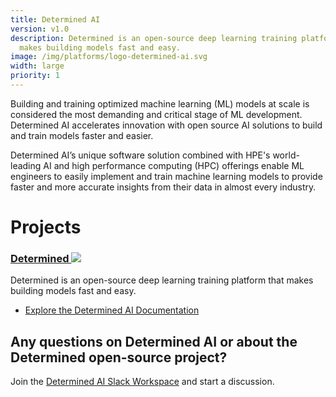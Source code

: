 ```yaml
---
title: Determined AI
version: v1.0
description: Determined is an open-source deep learning training platform that
  makes building models fast and easy.
image: /img/platforms/logo-determined-ai.svg
width: large
priority: 1
---
```

Building and training optimized machine learning (ML) models at scale is considered the most demanding and critical stage of ML development. Determined AI accelerates innovation with open source AI solutions to build and train models faster and easier. 

Determined AI’s unique software solution combined with HPE's world-leading AI and high performance computing (HPC) offerings enable ML engineers to easily implement and train machine learning models to provide faster and more accurate insights from their data in almost every industry. 

# Projects
### [Determined ![](Github)](https://github.com/determined-ai/determined)
Determined is an open-source deep learning training platform that makes building models fast and easy.

- [Explore the Determined AI Documentation](https://docs.determined.ai/latest/)


## Any questions on Determined AI or about the Determined open-source project?

Join the [Determined AI Slack Workspace](https://determined-community.slack.com/) and start a discussion.
